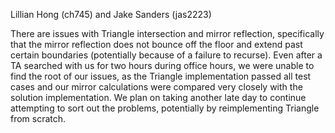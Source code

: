 Lillian Hong (ch745) and Jake Sanders (jas2223)

There are issues with Triangle intersection and mirror reflection, specifically that the mirror reflection does not bounce off the floor and extend past certain boundaries (potentially because of a failure to recurse). Even after a TA searched with us for two hours during office hours, we were unable to find the root of our issues, as the Triangle implementation passed all test cases and our mirror calculations were compared very closely with the solution implementation. We plan on taking another late day to continue attempting to sort out the problems, potentially by reimplementing Triangle from scratch. 
